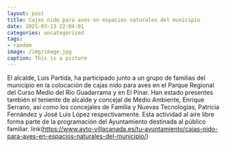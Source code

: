 ```yaml
---
layout: post
title: Cajas nido para aves en espacios naturales del municipio
date: 2021-03-13 22:04:01
categories: uncategorized
tags:
- random
image: /img/image.jpg
caption: This is a picture
---
```

El alcalde, Luis Partida, ha participado junto a un grupo de familias del municipio en la colocación de cajas nido para aves en el Parque Regional del Curso Medio del Río Guadarrama y en El Pinar. Han estado presentes también el teniente de alcalde y concejal de Medio Ambiente, Enrique Serrano, así como los concejales de Familia y Nuevas Tecnologías, Patricia Fernández y José Luis López respectivamente. Esta actividad al aire libre forma parte de la programación del Ayuntamiento destinada al público familiar. link(https://www.ayto-villacanada.es/tu-ayuntamiento/cajas-nido-para-aves-en-espacios-naturales-del-municipio/)
